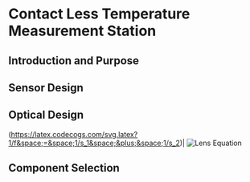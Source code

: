 # Contact Less Temperature Measurement Station

## Introduction and Purpose

## Sensor Design

## Optical Design
(https://latex.codecogs.com/svg.latex?1/f&space;=&space;1/s_1&space;&plus;&space;1/s_2)| ![Lens Equation](https://upload.wikimedia.org/wikipedia/commons/7/71/Lens3.svg)

## Component Selection
